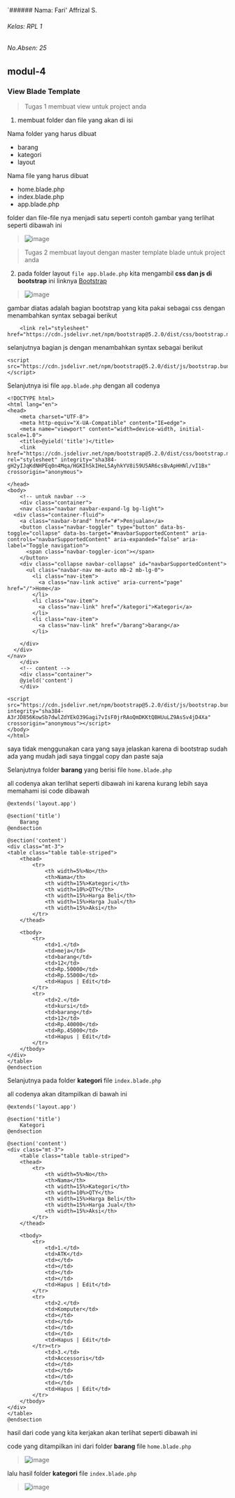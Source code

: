 `###### Nama: Fari' Affrizal S.
###### Kelas: RPL 1
###### No.Absen: 25
## modul-4
### View Blade Template
>Tugas 1 membuat view untuk project anda

1) membuat folder dan file yang akan di isi

Nama folder yang harus dibuat 
- barang
- kategori
- layout

Nama file yang harus dibuat
- home.blade.php
- index.blade.php
- app.blade.php

folder dan file-file nya menjadi satu seperti 
contoh gambar yang terlihat seperti dibawah ini

>![image](https://user-images.githubusercontent.com/109929687/183340405-f5755f03-aa3d-4386-8698-2e92941a729e.png)

>Tugas 2 membuat layout dengan master template blade untuk project anda

2) pada folder layout `file app.blade.php` kita mengambil **css dan js di bootstrap** ini linknya
[Bootstrap](https://getbootstrap.com/docs/5.2/getting-started/introduction/)

>![image](https://user-images.githubusercontent.com/109929687/183342789-f6776591-ea33-4712-88ac-e847218de516.png)

gambar diatas adalah bagian bootstrap yang kita pakai sebagai css dengan menambahkan syntax sebagai berikut
```
    <link rel="stylesheet" href="https://cdn.jsdelivr.net/npm/bootstrap@5.2.0/dist/css/bootstrap.min.css">
```

selanjutnya bagian js dengan menambahkan syntax sebagai berikut
```
<script src="https://cdn.jsdelivr.net/npm/bootstrap@5.2.0/dist/js/bootstrap.bundle.min.js"></script>
```

Selanjutnya isi file `app.blade.php` dengan all codenya
```
<!DOCTYPE html>
<html lang="en">
<head>
    <meta charset="UTF-8">
    <meta http-equiv="X-UA-Compatible" content="IE=edge">
    <meta name="viewport" content="width=device-width, initial-scale=1.0">
    <title>@yield('title')</title>
    <link href="https://cdn.jsdelivr.net/npm/bootstrap@5.2.0/dist/css/bootstrap.min.css" rel="stylesheet" integrity="sha384-gH2yIJqKdNHPEq0n4Mqa/HGKIhSkIHeL5AyhkYV8i59U5AR6csBvApHHNl/vI1Bx" crossorigin="anonymous">

</head>
<body>
    <!-- untuk navbar -->
    <div class="container">
    <nav class="navbar navbar-expand-lg bg-light">
  <div class="container-fluid">
    <a class="navbar-brand" href="#">Penjualan</a>
    <button class="navbar-toggler" type="button" data-bs-toggle="collapse" data-bs-target="#navbarSupportedContent" aria-controls="navbarSupportedContent" aria-expanded="false" aria-label="Toggle navigation">
      <span class="navbar-toggler-icon"></span>
    </button>
    <div class="collapse navbar-collapse" id="navbarSupportedContent">
      <ul class="navbar-nav me-auto mb-2 mb-lg-0">
        <li class="nav-item">
          <a class="nav-link active" aria-current="page" href="/">Home</a>
        </li>
        <li class="nav-item">
          <a class="nav-link" href="/kategori">Kategori</a>
        </li>
        <li class="nav-item">
          <a class="nav-link" href="/barang">barang</a>
        </li>
        
    </div>
  </div>
</nav>
    </div>
    <!-- content -->
    <div class="container">
    @yield('content')
    </div>

<script src="https://cdn.jsdelivr.net/npm/bootstrap@5.2.0/dist/js/bootstrap.bundle.min.js" integrity="sha384-A3rJD856KowSb7dwlZdYEkO39Gagi7vIsF0jrRAoQmDKKtQBHUuLZ9AsSv4jD4Xa" crossorigin="anonymous"></script>
</body>
</html>
```
saya tidak menggunakan cara yang saya jelaskan karena di bootstrap sudah ada yang mudah jadi saya tinggal copy dan paste saja

Selanjutnya folder **barang** yang berisi file `home.blade.php`

all codenya akan terlihat seperti dibawah ini karena kurang lebih saya memahami isi code dibawah
```
@extends('layout.app')

@section('title')
    Barang
@endsection

@section('content')
<div class="mt-3">
<table class="table table-striped">
    <thead>
        <tr>
            <th width=5%>No</th>
            <th>Nama</th>
            <th width=15%>Kategori</th>
            <th width=10%>QTY</th>
            <th width=15%>Harga Beli</th>
            <th width=15%>Harga Jual</th>
            <th width=15%>Aksi</th>
        </tr>
    </thead>
    
    <tbody>
        <tr>
            <td>1.</td>
            <td>meja</td>
            <td>barang</td>
            <td>12</td>
            <td>Rp.50000</td>
            <td>Rp.55000</td>
            <td>Hapus | Edit</td>
        </tr>
        <tr>
            <td>2.</td>
            <td>kursi</td>
            <td>barang</td>
            <td>12</td>
            <td>Rp.40000</td>
            <td>Rp.45000</td>
            <td>Hapus | Edit</td>
        </tr>
    </tbody>
</div>
</table>
@endsection
```

Selanjutnya pada folder **kategori** file `index.blade.php` 

all codenya akan ditampilkan di bawah ini
```
@extends('layout.app')

@section('title')
    Kategori
@endsection

@section('content')
<div class="mt-3">
    <table class="table table-striped">
    <thead>
        <tr>
            <th width=5%>No</th>
            <th>Nama</th>
            <th width=15%>Kategori</th>
            <th width=10%>QTY</th>
            <th width=15%>Harga Beli</th>
            <th width=15%>Harga Jual</th>
            <th width=15%>Aksi</th>
        </tr>
    </thead>
    
    <tbody>
        <tr>
            <td>1.</td>
            <td>ATK</td>
            <td></td>
            <td></td>
            <td></td>
            <td></td>
            <td>Hapus | Edit</td>
        </tr>
        <tr>
            <td>2.</td>
            <td>Komputer</td>
            <td></td>
            <td></td>
            <td></td>
            <td></td>
            <td>Hapus | Edit</td>
        </tr><tr>
            <td>3.</td>
            <td>Accessoris</td>
            <td></td>
            <td></td>
            <td></td>
            <td></td>
            <td>Hapus | Edit</td>
        </tr>
    </tbody>
</div>
</table>
@endsection
```

<!-- @extends('layout.app') yang beratri mewariskan ke (folder.file) -->

<!-- @section('title') barang @endsection berarti mengelompokkan agar bisa dipanggil ke berbagai file seperti pewarisan -->

hasil dari code yang kita kerjakan akan terlihat seperti dibawah ini

code yang ditampilkan ini dari folder **barang** file `home.blade.php`

>![image](https://user-images.githubusercontent.com/109929687/183351770-7b9b7182-3815-42f7-9ebb-2e059eef5bf3.png)

lalu hasil folder **kategori** file `index.blade.php`

>![image](https://user-images.githubusercontent.com/109929687/183352926-8fbf9d75-acc8-4c72-ad68-7d1c6abdcbc2.png)

